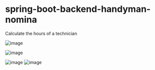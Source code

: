 # spring-boot-backend-handyman-nomina
Calculate the hours of a technician

![image](https://user-images.githubusercontent.com/89054795/186653391-c524f430-66aa-4293-841d-522d8eddee4d.png)

![image](https://user-images.githubusercontent.com/89054795/186653482-c473ec67-d844-4eca-8dce-aba478f40f2f.png)

![image](https://user-images.githubusercontent.com/89054795/186653547-3582224a-01ee-4edc-9f5f-f56a9ee2c2b9.png)
![image](https://user-images.githubusercontent.com/89054795/186653578-8f25c2c0-e91c-44df-948f-dd358bd0ef68.png)




